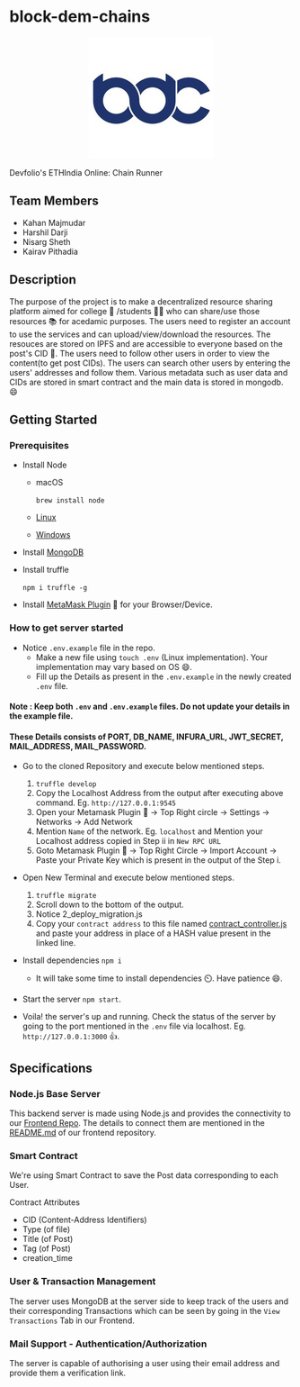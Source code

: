 # block-dem-chains

<p align="center">
  <img src="bdc-logo.jpg"/>
</p>

Devfolio's ETHIndia Online: Chain Runner

## Team Members
- Kahan Majmudar
- Harshil Darji
- Nisarg Sheth
- Kairav Pithadia

## Description

The purpose of the project is to make a decentralized resource sharing platform aimed for college :school: /students :student:  who can share/use those resources :books: for acedamic purposes. The users need to register an account to use the services and can upload/view/download the resources. The resouces are stored on IPFS and are accessible to everyone based on the post's CID :postbox:. The users need to follow other users in order to view the content(to get post CIDs). The users can search other users by entering the users' addresses and follow them. Various metadata such as user data and CIDs are stored in smart contract and the main data is stored in mongodb. :smile:

## Getting Started

### Prerequisites

- Install Node
  - macOS
  
    `brew install node`
  - [Linux](https://github.com/nodesource/distributions/blob/master/README.md)
  - [Windows](https://nodejs.org/en/#home-downloadhead)
  
- Install [MongoDB](https://docs.mongodb.com/manual/installation/)
- Install truffle

  `npm i truffle -g`
- Install [MetaMask Plugin](https://metamask.io/download.html) :fox_face: for your Browser/Device.


### How to get server started

- Notice `.env.example` file in the repo.
  - Make a new file using `touch .env` (Linux implementation). Your implementation may vary based on OS :smile:. 
  - Fill up the Details as present in the `.env.example` in the newly created `.env` file.
#### Note : Keep both `.env` and `.env.example` files. Do not update your details in the example file.
#### These Details consists of PORT, DB_NAME, INFURA_URL, JWT_SECRET, MAIL_ADDRESS, MAIL_PASSWORD.

- Go to the cloned Repository and execute below mentioned steps.
  1) `truffle develop`
  2) Copy the Localhost Address from the output after executing above command. Eg. `http://127.0.0.1:9545`
  3) Open your Metamask Plugin :fox_face: -> Top Right circle -> Settings -> Networks -> Add Network
  4) Mention `Name` of the network. Eg. `localhost` and Mention your Localhost address copied in Step ii in `New RPC URL` 
  5) Goto Metamask Plugin :fox_face: -> Top Right Circle -> Import Account -> Paste your Private Key which is present in the output of the Step i.

- Open New Terminal and execute below mentioned steps.
  1) `truffle migrate`
  2) Scroll down to the bottom of the output.
  3) Notice 2_deploy_migration.js
  4) Copy your `contract address` to this file named [contract_controller.js](https://github.com/KahanMajmudar/block-dem-chains/blob/4497b993e352e6736d2cf42463c5b2a56d8ee815/api/contract/contract_controller.js#L14) and paste your address in place of a HASH value present in the linked line.

- Install dependencies `npm i`
  - It will take some time to install dependencies :timer_clock:. Have patience :smile:.
- Start the server `npm start`.
- Voila! the server's up and running. Check the status of the server by going to the port mentioned in the `.env` file via localhost. Eg. `http://127.0.0.1:3000` :+1:.

## Specifications

### Node.js Base Server

This backend server is made using Node.js and provides the connectivity to our [Frontend Repo](https://github.com/KahanMajmudar/block-dem-chains-frontend). The details to connect them are mentioned in the [README.md](https://github.com/KahanMajmudar/block-dem-chains-frontend/blob/master/README.md) of our frontend repository.

### Smart Contract

We're using Smart Contract to save the Post data corresponding to each User.

Contract Attributes
- CID (Content-Address Identifiers)
- Type (of file)
- Title (of Post)
- Tag (of Post)
- creation_time

### User & Transaction Management

The server uses MongoDB at the server side to keep track of the users and their corresponding Transactions which can be seen by going in the `View Transactions` Tab in our Frontend.
### Mail Support - Authentication/Authorization

The server is capable of authorising a user using their email address and provide them a verification link.

